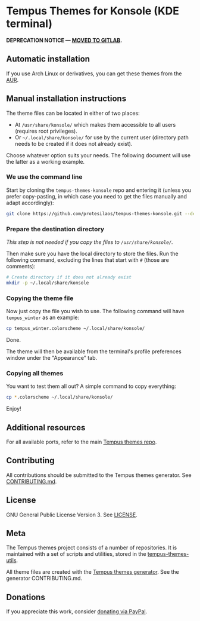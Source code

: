 # Tempus Themes for Konsole (KDE terminal)

**DEPRECATION NOTICE — [MOVED TO GITLAB](https://gitlab.com/protesilaos/tempus-themes-konsole).**

## Automatic installation

If you use Arch Linux or derivatives, you can get these themes from the [AUR](https://aur.archlinux.org/packages/tempus-themes-konsole/).

## Manual installation instructions

The theme files can be located in either of two places:

- At `/usr/share/konsole/` which makes them accessible to all users (requires root privileges).
- Or `~/.local/share/konsole/` for use by the current user (directory path needs to be created if it does not already exist).

Choose whatever option suits your needs. The following document will use the latter as a working example.

### We use the command line

Start by cloning the `tempus-themes-konsole` repo and entering it (unless you prefer copy-pasting, in which case you need to get the files manually and adapt accordingly):

```sh
git clone https://github.com/protesilaos/tempus-themes-konsole.git --depth 1 && cd tempus-themes-konsole
```

### Prepare the destination directory

*This step is not needed if you copy the files to `/usr/share/konsole/`.*

Then make sure you have the local directory to store the files. Run the following command, excluding the lines that start with `#` (those are comments):

```sh
# Create directory if it does not already exist
mkdir -p ~/.local/share/konsole
```

### Copying the theme file

Now just copy the file you wish to use. The following command will have `tempus_winter` as an example:

```sh
cp tempus_winter.colorscheme ~/.local/share/konsole/
```

Done.

The theme will then be available from the terminal's profile preferences window under the "Appearance" tab.

### Copying all themes

You want to test them all out? A simple command to copy everything:

```sh
cp *.colorscheme ~/.local/share/konsole/
```

Enjoy!

## Additional resources

For all available ports, refer to the main [Tempus themes repo](https://github.com/protesilaos/tempus-themes).

## Contributing

All contributions should be submitted to the Tempus themes generator. See [CONTRIBUTING.md](https://github.com/protesilaos/tempus-themes-generator/blob/master/CONTRIBUTING.md).

## License

GNU General Public License Version 3. See [LICENSE](https://github.com/protesilaos/tempus-themes-konsole/blob/master/LICENSE).

## Meta

The Tempus themes project consists of a number of repositories. It is maintained with a set of scripts and utilities, stored in the [tempus-themes-utils](https://github.com/protesilaos/tempus-themes-utils).

All theme files are created with the [Tempus themes generator](https://github.com/protesilaos/tempus-themes-generator). See the generator CONTRIBUTING.md.

## Donations

If you appreciate this work, consider [donating via PayPal](https://www.paypal.me/protesilaos).
